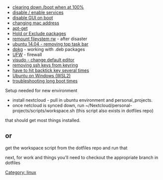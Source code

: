   - [clearing down /boot when at
    100%](clearing_down_/boot_when_at_100% "wikilink")
  - [disable / enable services](disable_/_enable_services "wikilink")
  - [disable GUI on boot](disable_GUI_on_boot "wikilink")
  - [changing mac address](changing_mac_address "wikilink")
  - [apt-get](apt-get "wikilink")
  - [Hold or Exclude packages](Hold_or_Exclude_packages "wikilink")
  - [remount fileystem rw](remount_fileystem_rw "wikilink") - after
    disaster
  - [ubuntu 14.04 - removing top task
    bar](ubuntu_14.04_-_removing_top_task_bar "wikilink")
  - [dpkg](dpkg "wikilink") - working with .deb packages
  - [UFW](UFW "wikilink") - firewall
  - [visudo - change default
    editor](visudo_-_change_default_editor "wikilink")
  - [removing ssh keys from
    keyring](removing_ssh_keys_from_keyring "wikilink")
  - [have to hit backtick key several
    times](have_to_hit_backtick_key_several_times "wikilink")
  - [Ubuntu on Windows (WSL2)](Ubuntu_on_Windows_\(WSL2\) "wikilink")
  - [troubleshooting long boot
    times](troubleshooting_long_boot_times "wikilink")

Setup needed for new environment

  - install nextcloud - pull in ubuntu environment and
    personal_projects.
  - once netcloud is synced down, run
    \~/Nextcloud/personal-projects/scripts/workspace.sh (this script
    also exists in dotfiles repo)

that should get most things installed.

## or

get the workspace script from the dotfiles repo and run that

next, for work and things you'll need to checkout the appropriate branch
in dotfiles

[Category: linux](Category:_linux "wikilink")